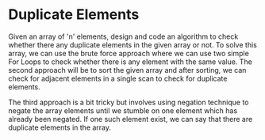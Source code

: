 # Duplicate Elements 

Given an array of 'n' elements, design and code an algorithm to check whether there any duplicate elements in the given array or not. 
To solve this array, we can use the brute force approach where we can use two simple For Loops to check whether there is any element with the same
value. The second approach will be to sort the given array and after sorting, we can check for adjacent elements in a single scan to check for
duplicate elements. 

The third approach is a bit tricky but involves using negation technique to negate the array elements until we stumble on one element which has 
already been negated. If one such element exist, we can say that there are duplicate elements in the array.
